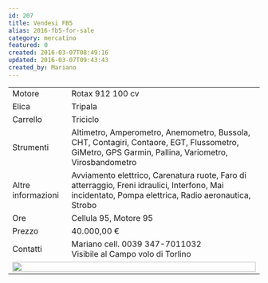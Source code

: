 ```yaml
---
id: 207
title: Vendesi FB5
alias: 2016-fb5-for-sale
category: mercatino
featured: 0
created: 2016-03-07T08:49:16
updated: 2016-03-07T09:43:43
created_by: Mariano
---
```


<table border="0" cellpadding="5" cellspacing="1">
 <tbody>
  <tr>
   <td>
    Motore
   </td>
   <td>
    Rotax 912 100 cv
   </td>
  </tr>
  <tr>
   <td>
    Elica
   </td>
   <td>
    Tripala
   </td>
  </tr>
  <tr>
   <td>
    Carrello
   </td>
   <td>
    Triciclo
   </td>
  </tr>
  <tr>
   <td>
    Strumenti
   </td>
   <td>
    Altimetro, Amperometro, Anemometro, Bussola, CHT, Contagiri, Contaore, EGT, Flussometro, GiMetro, GPS Garmin, Pallina, Variometro, Virosbandometro
   </td>
  </tr>
  <tr>
   <td>
    Altre informazioni
   </td>
   <td>
    Avviamento elettrico, Carenatura ruote, Faro di atterraggio, Freni idraulici, Interfono, Mai incidentato, Pompa elettrica, Radio aeronautica, Strobo
   </td>
  </tr>
  <tr>
   <td>
    Ore
   </td>
   <td>
    Cellula 95, Motore 95
   </td>
  </tr>
  <tr>
   <td>
    Prezzo
   </td>
   <td>
    40.000,00 €
   </td>
  </tr>
  <tr>
   <td>
    Contatti
   </td>
   <td>
    Mariano cell. 0039 347-7011032
    <br/>
    Visibile al Campo volo di Torlino
   </td>
  </tr>
  <tr>
   <td colspan="2">
    <img alt="" border="0" src="../images/stories/2016-03-07-mercatino.jpg" width="100%"/>
   </td>
  </tr>
 </tbody>
</table>
<script type="text/javascript">
 // <![CDATA[

$(function() {

$("table tr:not(:last) td:first-child").css("background-color","#d5e6ff");

$("table tr:not(:last) td:last-child").css("background-color","#fcebd0");

});

// ]]>
</script>

